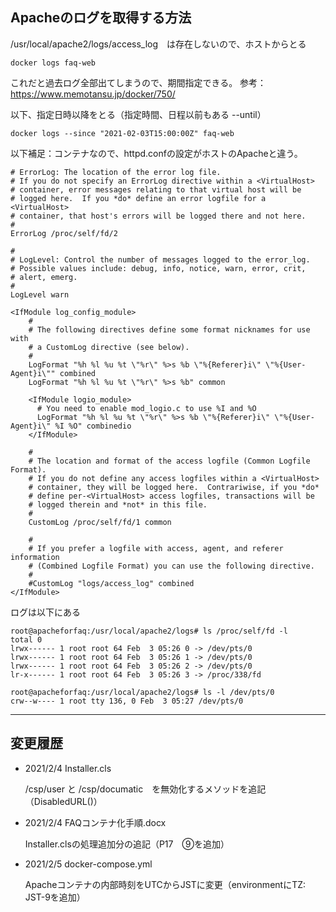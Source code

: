 ## Apacheのログを取得する方法 ##
/usr/local/apache2/logs/access_log　は存在しないので、ホストからとる

```
docker logs faq-web 
```
これだと過去ログ全部出てしまうので、期間指定できる。
参考：https://www.memotansu.jp/docker/750/

以下、指定日時以降をとる（指定時間、日程以前もある --until）
```
docker logs --since "2021-02-03T15:00:00Z" faq-web
```

以下補足：コンテナなので、httpd.confの設定がホストのApacheと違う。
```
# ErrorLog: The location of the error log file.
# If you do not specify an ErrorLog directive within a <VirtualHost>
# container, error messages relating to that virtual host will be
# logged here.  If you *do* define an error logfile for a <VirtualHost>
# container, that host's errors will be logged there and not here.
#
ErrorLog /proc/self/fd/2

#
# LogLevel: Control the number of messages logged to the error_log.
# Possible values include: debug, info, notice, warn, error, crit,
# alert, emerg.
#
LogLevel warn

<IfModule log_config_module>
    #
    # The following directives define some format nicknames for use with
    # a CustomLog directive (see below).
    #
    LogFormat "%h %l %u %t \"%r\" %>s %b \"%{Referer}i\" \"%{User-Agent}i\"" combined
    LogFormat "%h %l %u %t \"%r\" %>s %b" common

    <IfModule logio_module>
      # You need to enable mod_logio.c to use %I and %O
      LogFormat "%h %l %u %t \"%r\" %>s %b \"%{Referer}i\" \"%{User-Agent}i\" %I %O" combinedio
    </IfModule>

    #
    # The location and format of the access logfile (Common Logfile Format).
    # If you do not define any access logfiles within a <VirtualHost>
    # container, they will be logged here.  Contrariwise, if you *do*
    # define per-<VirtualHost> access logfiles, transactions will be
    # logged therein and *not* in this file.
    #
    CustomLog /proc/self/fd/1 common

    #
    # If you prefer a logfile with access, agent, and referer information
    # (Combined Logfile Format) you can use the following directive.
    #
    #CustomLog "logs/access_log" combined
</IfModule>
```

ログは以下にある
```
root@apacheforfaq:/usr/local/apache2/logs# ls /proc/self/fd -l
total 0
lrwx------ 1 root root 64 Feb  3 05:26 0 -> /dev/pts/0
lrwx------ 1 root root 64 Feb  3 05:26 1 -> /dev/pts/0
lrwx------ 1 root root 64 Feb  3 05:26 2 -> /dev/pts/0
lr-x------ 1 root root 64 Feb  3 05:26 3 -> /proc/338/fd
 
root@apacheforfaq:/usr/local/apache2/logs# ls -l /dev/pts/0
crw--w---- 1 root tty 136, 0 Feb  3 05:27 /dev/pts/0
```

***


## 変更履歴 ##

- 2021/2/4 Installer.cls
    
    /csp/user と /csp/documatic　を無効化するメソッドを追記（DisabledURL()）

- 2021/2/4 FAQコンテナ化手順.docx
    
    Installer.clsの処理追加分の追記（P17　⑨を追加）

- 2021/2/5 docker-compose.yml

    Apacheコンテナの内部時刻をUTCからJSTに変更（environmentにTZ: JST-9を追加）
